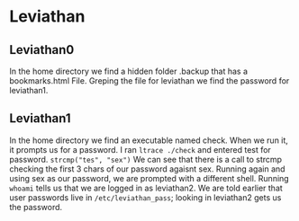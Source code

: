 # Leviathan

## Leviathan0

In the home directory we find a hidden folder .backup that has a bookmarks.html File. Greping the file for leviathan we find the password for leviathan1.

## Leviathan1

In the home directory we find an executable named check. When we run it, it prompts us for a password. I ran `ltrace ./check` and entered test for password. `strcmp("tes", "sex")` We can see that  there is a call to strcmp checking the first 3 chars of our password agaisnt sex. Running again and using sex as our password, we are prompted with a different shell. Running `whoami` tells us that we are logged in as leviathan2. We are told earlier that user passwords live in `/etc/leviathan_pass`; looking in leviathan2 gets us the password.